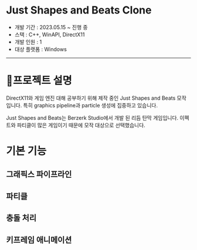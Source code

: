 # Just Shapes and Beats Clone
- 개발 기간 : 2023.05.15 ~ 진행 중
- 스택 : C++, WinAPI, DirectX11
- 개발 인원 : 1
- 대상 플랫폼 : Windows
---

# 📜프로젝트 설명

DirectX11와 게임 엔진 대해 공부하기 위해 제작 중인 Just Shapes and Beats 모작입니다. 특히 graphics pipeline과 particle 생성에 집중하고 있습니다. 

Just Shapes and Beats는 Berzerk Studio에서 개발 된 리듬 탄막 게임입니다. 이펙트와 파티클이 많은 게임이기 때문에 모작 대상으로 선택했습니다.

# 기본 기능
## 그래픽스 파이프라인
## 파티클
## 충돌 처리
## 키프레임 애니메이션
